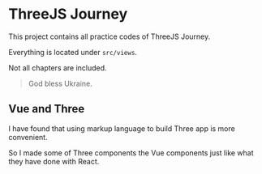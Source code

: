 # ThreeJS Journey

This project contains all practice codes of ThreeJS Journey.

Everything is located under `src/views`.

Not all chapters are included.  

> God bless Ukraine.

## Vue and Three

I have found that using markup language to build Three app is more convenient.

So I made some of Three components the Vue components just like what they have done with React.
